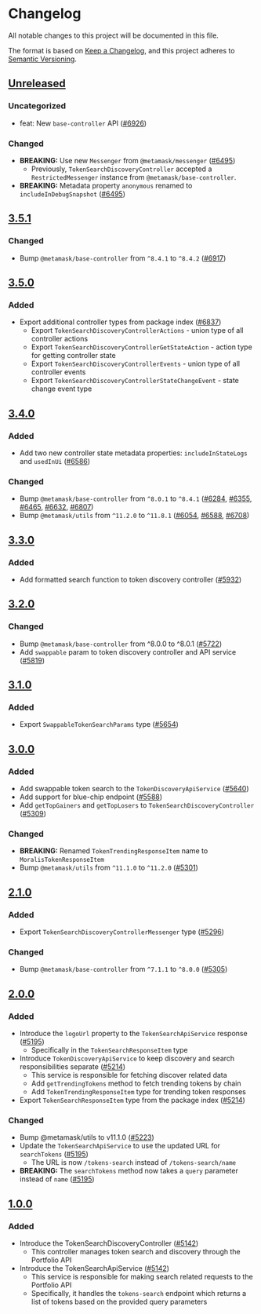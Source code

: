# Changelog

All notable changes to this project will be documented in this file.

The format is based on [Keep a Changelog](https://keepachangelog.com/en/1.0.0/),
and this project adheres to [Semantic Versioning](https://semver.org/spec/v2.0.0.html).

## [Unreleased]

### Uncategorized

- feat: New `base-controller` API ([#6926](https://github.com/MetaMask/core/pull/6926))

### Changed

- **BREAKING:** Use new `Messenger` from `@metamask/messenger` ([#6495](https://github.com/MetaMask/core/pull/6495))
  - Previously, `TokenSearchDiscoveryController` accepted a `RestrictedMessenger` instance from `@metamask/base-controller`.
- **BREAKING:** Metadata property `anonymous` renamed to `includeInDebugSnapshot` ([#6495](https://github.com/MetaMask/core/pull/6495))

## [3.5.1]

### Changed

- Bump `@metamask/base-controller` from `^8.4.1` to `^8.4.2` ([#6917](https://github.com/MetaMask/core/pull/6917))

## [3.5.0]

### Added

- Export additional controller types from package index ([#6837](https://github.com/MetaMask/core/pull/6837))
  - Export `TokenSearchDiscoveryControllerActions` - union type of all controller actions
  - Export `TokenSearchDiscoveryControllerGetStateAction` - action type for getting controller state
  - Export `TokenSearchDiscoveryControllerEvents` - union type of all controller events
  - Export `TokenSearchDiscoveryControllerStateChangeEvent` - state change event type

## [3.4.0]

### Added

- Add two new controller state metadata properties: `includeInStateLogs` and `usedInUi` ([#6586](https://github.com/MetaMask/core/pull/6586))

### Changed

- Bump `@metamask/base-controller` from `^8.0.1` to `^8.4.1` ([#6284](https://github.com/MetaMask/core/pull/6284), [#6355](https://github.com/MetaMask/core/pull/6355), [#6465](https://github.com/MetaMask/core/pull/6465), [#6632](https://github.com/MetaMask/core/pull/6632), [#6807](https://github.com/MetaMask/core/pull/6807))
- Bump `@metamask/utils` from `^11.2.0` to `^11.8.1` ([#6054](https://github.com/MetaMask/core/pull/6054), [#6588](https://github.com/MetaMask/core/pull/6588), [#6708](https://github.com/MetaMask/core/pull/6708))

## [3.3.0]

### Added

- Add formatted search function to token discovery controller ([#5932](https://github.com/MetaMask/core/pull/5932))

## [3.2.0]

### Changed

- Bump `@metamask/base-controller` from ^8.0.0 to ^8.0.1 ([#5722](https://github.com/MetaMask/core/pull/5722))
- Add `swappable` param to token discovery controller and API service ([#5819](https://github.com/MetaMask/core/pull/5819))

## [3.1.0]

### Added

- Export `SwappableTokenSearchParams` type ([#5654](https://github.com/MetaMask/core/pull/5654))

## [3.0.0]

### Added

- Add swappable token search to the `TokenDiscoveryApiService` ([#5640](https://github.com/MetaMask/core/pull/5640))
- Add support for blue-chip endpoint ([#5588](https://github.com/MetaMask/core/pull/5588))
- Add `getTopGainers` and `getTopLosers` to `TokenSearchDiscoveryController` ([#5309](https://github.com/MetaMask/core/pull/5309))

### Changed

- **BREAKING:** Renamed `TokenTrendingResponseItem` name to `MoralisTokenResponseItem`
- Bump `@metamask/utils` from `^11.1.0` to `^11.2.0` ([#5301](https://github.com/MetaMask/core/pull/5301))

## [2.1.0]

### Added

- Export `TokenSearchDiscoveryControllerMessenger` type ([#5296](https://github.com/MetaMask/core/pull/5296))

### Changed

- Bump `@metamask/base-controller` from `^7.1.1` to `^8.0.0` ([#5305](https://github.com/MetaMask/core/pull/5305))

## [2.0.0]

### Added

- Introduce the `logoUrl` property to the `TokenSearchApiService` response ([#5195](https://github.com/MetaMask/core/pull/5195))
  - Specifically in the `TokenSearchResponseItem` type
- Introduce `TokenDiscoveryApiService` to keep discovery and search responsibilities separate ([#5214](https://github.com/MetaMask/core/pull/5214))
  - This service is responsible for fetching discover related data
  - Add `getTrendingTokens` method to fetch trending tokens by chain
  - Add `TokenTrendingResponseItem` type for trending token responses
- Export `TokenSearchResponseItem` type from the package index ([#5214](https://github.com/MetaMask/core/pull/5214))

### Changed

- Bump @metamask/utils to v11.1.0 ([#5223](https://github.com/MetaMask/core/pull/5223))
- Update the `TokenSearchApiService` to use the updated URL for `searchTokens` ([#5195](https://github.com/MetaMask/core/pull/5195))
  - The URL is now `/tokens-search` instead of `/tokens-search/name`
- **BREAKING:** The `searchTokens` method now takes a `query` parameter instead of `name` ([#5195](https://github.com/MetaMask/core/pull/5195))

## [1.0.0]

### Added

- Introduce the TokenSearchDiscoveryController ([#5142](https://github.com/MetaMask/core/pull/5142/))
  - This controller manages token search and discovery through the Portfolio API
- Introduce the TokenSearchApiService ([#5142](https://github.com/MetaMask/core/pull/5142/))
  - This service is responsible for making search related requests to the Portfolio API
  - Specifically, it handles the `tokens-search` endpoint which returns a list of tokens based on the provided query parameters

[Unreleased]: https://github.com/MetaMask/core/compare/@metamask/token-search-discovery-controller@3.5.1...HEAD
[3.5.1]: https://github.com/MetaMask/core/compare/@metamask/token-search-discovery-controller@3.5.0...@metamask/token-search-discovery-controller@3.5.1
[3.5.0]: https://github.com/MetaMask/core/compare/@metamask/token-search-discovery-controller@3.4.0...@metamask/token-search-discovery-controller@3.5.0
[3.4.0]: https://github.com/MetaMask/core/compare/@metamask/token-search-discovery-controller@3.3.0...@metamask/token-search-discovery-controller@3.4.0
[3.3.0]: https://github.com/MetaMask/core/compare/@metamask/token-search-discovery-controller@3.2.0...@metamask/token-search-discovery-controller@3.3.0
[3.2.0]: https://github.com/MetaMask/core/compare/@metamask/token-search-discovery-controller@3.1.0...@metamask/token-search-discovery-controller@3.2.0
[3.1.0]: https://github.com/MetaMask/core/compare/@metamask/token-search-discovery-controller@3.0.0...@metamask/token-search-discovery-controller@3.1.0
[3.0.0]: https://github.com/MetaMask/core/compare/@metamask/token-search-discovery-controller@2.1.0...@metamask/token-search-discovery-controller@3.0.0
[2.1.0]: https://github.com/MetaMask/core/compare/@metamask/token-search-discovery-controller@2.0.0...@metamask/token-search-discovery-controller@2.1.0
[2.0.0]: https://github.com/MetaMask/core/compare/@metamask/token-search-discovery-controller@1.0.0...@metamask/token-search-discovery-controller@2.0.0
[1.0.0]: https://github.com/MetaMask/core/releases/tag/@metamask/token-search-discovery-controller@1.0.0
